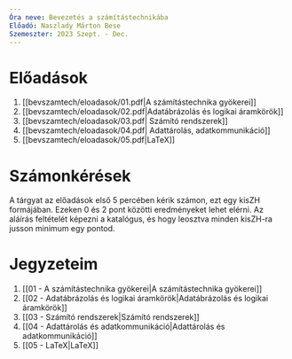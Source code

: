 ```yaml
---
Óra neve: Bevezetés a számítástechnikába
Előadó: Naszlady Márton Bese
Szemeszter: 2023 Szept. - Dec.
---
```

# Előadások
1. [[bevszamtech/eloadasok/01.pdf|A számítástechnika gyökerei]]
2. [[bevszamtech/eloadasok/02.pdf|Adatábrázolás és logikai áramkörök]]
3. [[bevszamtech/eloadasok/03.pdf| Számító rendszerek]]
4. [[bevszamtech/eloadasok/04.pdf| Adattárolás, adatkommunikáció]]
5. [[bevszamtech/eloadasok/05.pdf|LaTeX]]
# Számonkérések
A tárgyat az előadások első 5 percében kérik számon, ezt egy kisZH formájában. Ezeken 0 és 2 pont közötti eredményeket lehet elérni. Az aláírás feltételét képezni a katalógus, és hogy leosztva minden kisZH-ra jusson minimum egy pontod.
# Jegyzeteim
1. [[01 -  A számítástechnika gyökerei|A számítástechnika gyökerei]]
2. [[02 -  Adatábrázolás és logikai áramkörök|Adatábrázolás és logikai áramkörök]]
3. [[03 - Számító rendszerek|Számító rendszerek]]
4. [[04 - Adattárolás és adatkommunikáció|Adattárolás és adatkommunikáció]]
5. [[05 - LaTeX|LaTeX]]